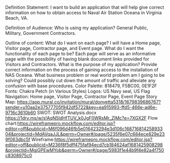 Definition Statement:
I want to build an application that will help give correct information on how to obtain access to Naval Air Station Oceana in Virginia Beach, VA.

Definition of Audience:
Who is using my application? General Public, Military, Government Contractors.

Outline of content:
What do I want on each page? I will have a Home page, Visitor page, Contractor page, and Event page.
What do I want the functionality of each page to be? Each page will serve as an informative page with the possibility of having blank document links provided for Visitors and Contractors.
What is the purpose of my application? Provide correct information on the process of gaining access to the installation of NAS Oceana.
What business problem or real world problem am I going to be solving? Could possibly cut down the amount of traffic and alleviate any confusion with base procedures.
Color Palette: 818479, F5BC00, 0E1F2F
Fonts: Chakra Petch (in Various Styles)
Logos: US Navy seal, US Flag
Navigation: Home page, Visitor Page, Contractor Page, Event Page
Story Map: https://app.mural.co/invitation/mural/donyetta5318/1679839686767?sender=u10aa2e37577705f942df5722&key=ea915993-ffd5-466e-ad6e-9716c3610b60
SWOT: SWOT Analysis.docx https://1drv.ms/w/s!AqN5IdHfTUV_k0JgF0WRsMr_ZlMc?e=7XGX2F
Flow chart:https://wireframepro.mockflow.com/editor.jsp?editor=off&publicid=M6f096d46fb5e016423294e3d106c16871681425893304&projectid=MdAVqaJJL&perm=Owner#/page/5235f6e07c684ece829e239f063dbc5f
Wireframe:https://wireframepro.mockflow.com/editor.jsp?editor=off&publicid=M236f8f5dff475faf94ecd7cb184624af1681425908298&projectid=MgjGPEwMYob&perm=Owner#/page/5983f1e44b9f4e82a4f750c8308975c0

